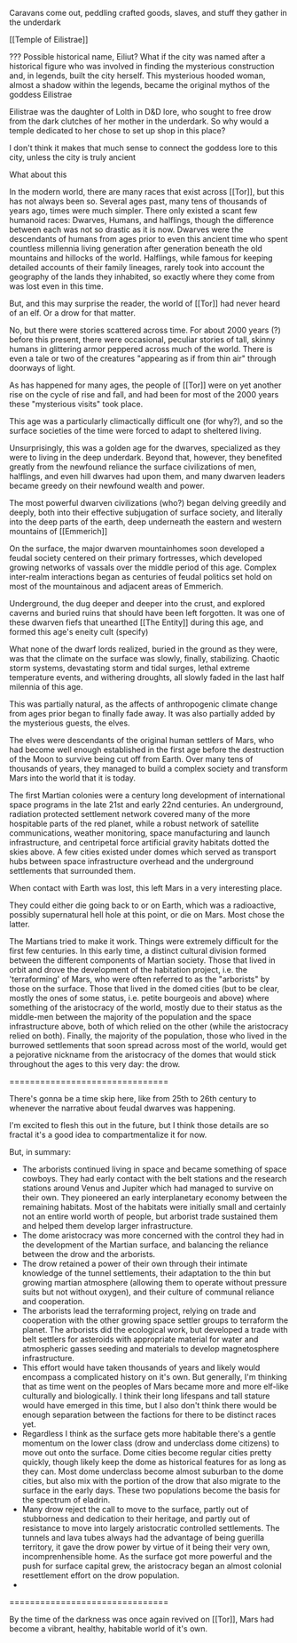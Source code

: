 Caravans come out, peddling crafted goods, slaves, and stuff they gather in the underdark

[[Temple of Eilistrae]]



??? Possible historical name, Eiliut?
What if the city was named after a historical figure who was involved in finding the mysterious construction and, in legends, built the city herself.
This mysterious hooded woman, almost a shadow within the legends, became the original mythos of the goddess Eilistrae

Eilistrae was the daughter of Lolth in D&D lore, who sought to free drow from the dark clutches of her mother in the underdark. So why would a temple dedicated to her chose to set up shop in this place?

I don't think it makes that much sense to connect the goddess lore to this city, unless the city is truly ancient

What about this



In the modern world, there are many races that exist across [[Tor]], but this has not always been so. Several ages past, many tens of thousands of years ago, times were much simpler. There only existed a scant few humanoid races: Dwarves, Humans, and halflings, though the difference between each was not so drastic as it is now. Dwarves were the descendants of humans from ages prior to even this ancient time who spent countless millennia living generation after generation beneath the old mountains and hillocks of the world. Halflings, while famous for keeping detailed accounts of their family lineages, rarely took into account the geography of the lands they inhabited, so exactly where they come from was lost even in this time.

But, and this may surprise the reader, the world of [[Tor]] had never heard of an elf. Or a drow for that matter.

No, but there were stories scattered across time. For about 2000 years (?) before this present, there were occasional, peculiar stories of tall, skinny humans in glittering armor peppered across much of the world. There is even a tale or two of the creatures "appearing as if from thin air" through doorways of light.

As has happened for many ages, the people of [[Tor]] were on yet another rise on the cycle of rise and fall, and had been for most of the 2000 years these "mysterious visits" took place.

This age was a particularly climactically difficult one (for why?), and so the surface societies of the time were forced to adapt to sheltered living.

Unsurprisingly, this was a golden age for the dwarves, specialized as they were to living in the deep underdark. Beyond that, however, they benefited greatly from the newfound reliance the surface civilizations of men, halflings, and even hill dwarves had upon them, and many dwarven leaders became greedy on their newfound wealth and power.

The most powerful dwarven civilizations (who?) began delving greedily and deeply, both into their effective subjugation of surface society, and literally into the deep parts of the earth, deep underneath the eastern and western mountains of [[Emmerich]]

On the surface, the major dwarven mountainhomes soon developed a feudal society centered on their primary fortresses, which developed growing networks of vassals over the middle period of this age. Complex inter-realm interactions began as centuries of feudal politics set hold on most of the mountainous and adjacent areas of Emmerich.

Underground, the dug deeper and deeper into the crust, and explored caverns and buried ruins that should have been left forgotten. It was one of these dwarven fiefs that unearthed [[The Entity]] during this age, and formed this age's eneity cult (specify)

What none of the dwarf lords realized, buried in the ground as they were, was that the climate on the surface was slowly, finally, stabilizing. Chaotic storm systems, devastating storm and tidal surges, lethal extreme temperature events, and withering droughts, all slowly faded in the last half milennia of this age.

This was partially natural, as the affects of anthropogenic climate change from ages prior began to finally fade away. It was also partially added by the mysterious guests, the elves.

The elves were descendants of the original human settlers of Mars, who had become well enough established in the first age before the destruction of the Moon to survive being cut off from Earth. Over many tens of thousands of years, they managed to build a complex society and transform Mars into the world that it is today.

The first Martian colonies were a century long development of international space programs in the late 21st and early 22nd centuries. An underground, radiation protected settlement network covered many of the more hospitable parts of the red planet, while a robust network of satellite communications, weather monitoring, space manufacturing and launch infrastructure, and centripetal force artificial gravity habitats dotted the skies above. A few cities existed under domes which served as transport hubs between space infrastructure overhead and the underground settlements that surrounded them.

When contact with Earth was lost, this left Mars in a very interesting place.

They could either die going back to or on Earth, which was a radioactive, possibly supernatural hell hole at this point, or die on Mars. Most chose the latter.

The Martians tried to make it work. Things were extremely difficult for the first few centuries. In this early time, a distinct cultural division formed between the different components of Martian society. Those that lived in orbit and drove the development of the habitation project, i.e. the 'terraforming' of Mars, who were often referred to as the "arborists" by those on the surface. Those that lived in the domed cities (but to be clear, mostly the ones of some status, i.e. petite bourgeois and above) where something of the aristocracy of the world, mostly due to their status as the middle-men between the majority of the population and the space infrastructure above, both of which relied on the other (while the aristocracy relied on both). Finally, the majority of the population, those who lived in the burrowed settlements that soon spread across most of the world, would get a pejorative nickname from the aristocracy of the domes that would stick throughout the ages to this very day: the drow.

===============================

There's gonna be a time skip here, like from 25th to 26th century to whenever the narrative about feudal dwarves was happening.

I'm excited to flesh this out in the future, but I think those details are so fractal it's a good idea to compartmentalize it for now.

But, in summary:

- The arborists continued living in space and became something of space cowboys. They had early contact with the belt stations and the research stations around Venus and Jupiter which had managed to survive on their own. They pioneered an early interplanetary economy between the remaining habitats. Most of the habitats were initially small and certainly not an entire world worth of people, but arborist trade sustained them and helped them develop larger infrastructure.
- The dome aristocracy was more concerned with the control they had in the development of the Martian surface, and balancing the reliance between the drow and the arborists.
- The drow retained a power of their own through their intimate knowledge of the tunnel settlements, their adaptation to the thin but growing martian atmosphere (allowing them to operate without pressure suits but not without oxygen), and their culture of communal reliance and cooperation.
- The arborists lead the terraforming project, relying on trade and cooperation with the other growing space settler groups to terraform the planet. The arborists did the ecological work, but developed a trade with belt settlers for asteroids with appropriate material for water and atmospheric gasses seeding and materials to develop magnetosphere infrastructure.
- This effort would have taken thousands of years and likely would encompass a complicated history on it's own. But generally, I'm thinking that as time went on the peoples of Mars became more and more elf-like culturally and biologically. I think their long lifespans and tall stature would have emerged in this time, but I also don't think there would be enough separation between the factions for there to be distinct races yet.
- Regardless I think as the surface gets more habitable there's a gentle momentum on the lower class (drow and underclass dome citizens) to move out onto the surface. Dome cities become regular cities pretty quickly, though likely keep the dome as historical features for as long as they can. Most dome underclass become almost suburban to the dome cities, but also mix with the portion of the drow that also migrate to the surface in the early days. These two populations become the basis for the spectrum of eladrin.
- Many drow reject the call to move to the surface, partly out of stubborness and dedication to their heritage, and partly out of resistance to move into largely aristocratic controlled settlements. The tunnels and lava tubes always had the advantage of being guerilla territory, it gave the drow power by virtue of it being their very own, incomprenhensible home. As the surface got more powerful and the push for surface capital grew, the aristocracy began an almost colonial resettlement effort on the drow population.
- 

===============================

By the time of the darkness was once again revived on [[Tor]], Mars had become a vibrant, healthy, habitable world of it's own.